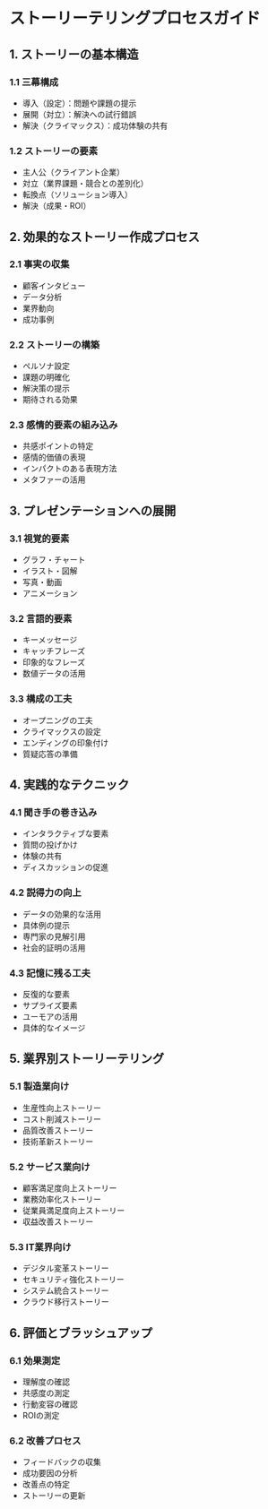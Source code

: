 # ストーリーテリングプロセスガイド

## 1. ストーリーの基本構造

### 1.1 三幕構成
- 導入（設定）：問題や課題の提示
- 展開（対立）：解決への試行錯誤
- 解決（クライマックス）：成功体験の共有

### 1.2 ストーリーの要素
- 主人公（クライアント企業）
- 対立（業界課題・競合との差別化）
- 転換点（ソリューション導入）
- 解決（成果・ROI）

## 2. 効果的なストーリー作成プロセス

### 2.1 事実の収集
- 顧客インタビュー
- データ分析
- 業界動向
- 成功事例

### 2.2 ストーリーの構築
- ペルソナ設定
- 課題の明確化
- 解決策の提示
- 期待される効果

### 2.3 感情的要素の組み込み
- 共感ポイントの特定
- 感情的価値の表現
- インパクトのある表現方法
- メタファーの活用

## 3. プレゼンテーションへの展開

### 3.1 視覚的要素
- グラフ・チャート
- イラスト・図解
- 写真・動画
- アニメーション

### 3.2 言語的要素
- キーメッセージ
- キャッチフレーズ
- 印象的なフレーズ
- 数値データの活用

### 3.3 構成の工夫
- オープニングの工夫
- クライマックスの設定
- エンディングの印象付け
- 質疑応答の準備

## 4. 実践的なテクニック

### 4.1 聞き手の巻き込み
- インタラクティブな要素
- 質問の投げかけ
- 体験の共有
- ディスカッションの促進

### 4.2 説得力の向上
- データの効果的な活用
- 具体例の提示
- 専門家の見解引用
- 社会的証明の活用

### 4.3 記憶に残る工夫
- 反復的な要素
- サプライズ要素
- ユーモアの活用
- 具体的なイメージ

## 5. 業界別ストーリーテリング

### 5.1 製造業向け
- 生産性向上ストーリー
- コスト削減ストーリー
- 品質改善ストーリー
- 技術革新ストーリー

### 5.2 サービス業向け
- 顧客満足度向上ストーリー
- 業務効率化ストーリー
- 従業員満足度向上ストーリー
- 収益改善ストーリー

### 5.3 IT業界向け
- デジタル変革ストーリー
- セキュリティ強化ストーリー
- システム統合ストーリー
- クラウド移行ストーリー

## 6. 評価とブラッシュアップ

### 6.1 効果測定
- 理解度の確認
- 共感度の測定
- 行動変容の確認
- ROIの測定

### 6.2 改善プロセス
- フィードバックの収集
- 成功要因の分析
- 改善点の特定
- ストーリーの更新